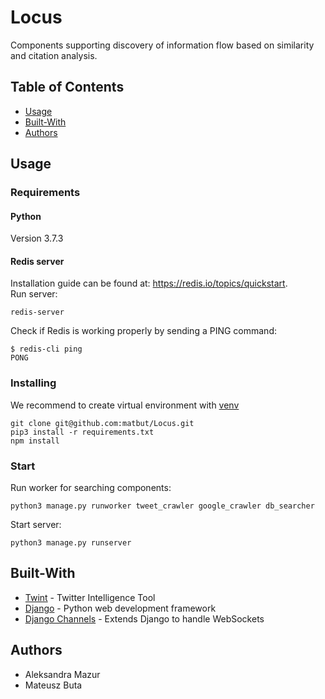 # Locus

Components supporting discovery of information flow based on similarity and citation analysis.

## Table of Contents
<!-- - [Features](#features) -->
- [Usage](#usage)
- [Built-With](#built-with)
- [Authors](#authors)

<!--
## Features
* 
-->

## Usage

### Requirements

#### Python
Version 3.7.3

#### Redis server 
<!-- (for channel layer backend) -->
Installation guide can be found at: https://redis.io/topics/quickstart. <br/>
Run server:
```
redis-server
```
Check if Redis is working properly by sending a PING command:
```
$ redis-cli ping
PONG
```
### Installing
We recommend to create virtual environment with [venv](https://docs.python.org/3/library/venv.html)
```
git clone git@github.com:matbut/Locus.git
pip3 install -r requirements.txt 
npm install
```
### Start
Run worker for searching components:
```
python3 manage.py runworker tweet_crawler google_crawler db_searcher
```
Start server:
```
python3 manage.py runserver
```
               
## Built-With
* [Twint](https://github.com/twintproject/twint) - Twitter Intelligence Tool
* [Django](https://www.djangoproject.com/) - Python web development framework
* [Django Channels](https://channels.readthedocs.io/en/latest/) - Extends Django to handle WebSockets

## Authors
* Aleksandra Mazur
* Mateusz Buta
